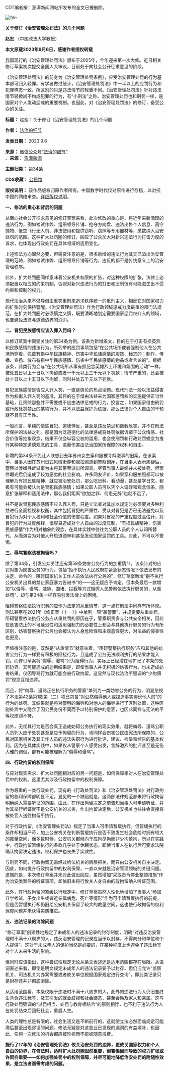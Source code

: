 CDT编者按：澎湃新闻网站所发布的全文已被删除。


![file](https://chinadigitaltimes.net/chinese/files/2023/09/image-1693998257596.png)


**关于修订《治安管理处罚法》的几个问题** 


**赵宏** （中国政法大学教授）


**本文原载2023年9月6日，感谢作者授权转载** 


我国现行的《治安管理处罚法》颁布于2005年，今年迎来第一次大修。近日相关修订草案初次提交全国人大审议，目前处于向社会公开征求意见的阶段。


《治安管理处罚法》的前身为《治安管理处罚条例》，应受治安管理处罚的行为基本都可归入轻罪。有学者做过统计，《治安管理处罚法》中一半以上的应罚行为和犯罪样态一致，所区别的只是违法情节的轻重不同。《治安管理处罚法》针对违法情节轻微尚不构成犯罪的行为，有“小刑法”之称。治安管理处罚也和刑罚一样，是国家对个人发动惩戒的重要机制。也因此，对《治安管理处罚法》的修订，备受公众的关注。




**标题：** 赵宏：关于修订《治安管理处罚法》的几个问题  

**作者：** [法治的细节](https://chinadigitaltimes.net/space/法治的细节)  

**发表日期：** 2023.9.6  

**来源：** [微信公众号“法治的细节”](https://web.archive.org/web/https://mp.weixin.qq.com/s/dFpOgWgjJJewowYAdUNZjw)  
、**来源：** [澎湃新闻](https://m.thepaper.cn/newsDetail_forward_24504314)  

**主题归类：** [第34条](https://chinadigitaltimes.net/space/第34条)  

**CDS收藏：** [公民馆](https://chinadigitaltimes.net/space/%E5%85%AC%E6%B0%91%E9%A6%86)  

**版权说明：** 该作品版权归原作者所有。中国数字时代仅对原作进行存档，以对抗中国的网络审查。[详细版权说明](https://chinadigitaltimes.net/chinese/copyright)。


**一、修法的重心和背后的问题** 


从面向社会公开征求意见的修订草案来看，此次修改的重心是，将近年来新涌现的违法行为，例如考试作弊、组织领导传销、抢夺方向盘、违法出售个人信息、高空抛物、低空飞行无人机、非法使用和提供窃听、窃照等专用器材等，悉数纳入治安处罚的范围。这种扩大处罚圈的修订，回应了公众加大对新兴违法行为打击力度的诉求，也体现出行政处罚在具体领域的适用变化。


上述修法方向固然必要，但需要注意的是，很多新增的违法行为其实已溢出治安管理的范畴，例如考试作弊、组织领导传销等行为，违反的都不是传统意义上的治安管理秩序。


此外，扩大处罚圈同样意味着公安机关权限的扩张，对这种权限的扩张，法律上必须配置以相应的约束机制，否则对新兴违法行为的打击和压制很有可能滋生出不受约束和控制的权力。


现代法治从来不倡导借由重罚重刑来追求秩序统一的重刑主义，相反它对国家权力的扩张时刻保持警醒。《治安管理处罚法》作为行政领域惩戒力度最重的部门法规范，在扩大处罚圈时必须慎之又慎，既要清晰地划定需要国家惩罚权介入的领域，也要避免法律与道德边界的消弭。


**二、冒犯民族感情应该入罪入罚吗？** 


以修订草案中颇受关注的第34条为例。该条为新增条文，目的在于打击有损英烈和民族感情的违法行为，所列举的应罚事项包括“在公共场所或者强制他人在公共场所穿着、佩戴有损中华民族精神、伤害中华民族感情的服饰、标志的；制作、传播、宣扬、散布有损中华民族感情、伤害中华民族感情的物品或者言论的”。根据该条，此类行为会与“在公共场所从事有损纪念英雄烈士环境和氛围的活动”一样，被处五日以上十日以下拘留或者一千元以上三千元以下罚款；情节严重的，还会被处十日以上十五日以下拘留，同时并处五千元以下罚款。


冒犯民族感情是否应入罪入罚，一直是舆论的热点话题。现代刑法一般以法益侵害作为权衡入罪入罚的基准，其目的在于借由法益来为国家惩罚权的实施提供正当性基础，且筛除那些并不需要或不应由法律惩戒的行为。换言之，如果国家借由刑罚或行政处罚禁止的某项行为，并不以法益保护为依据，那么法律对个人自由的干预就不具有正当性。


一般而言，单纯的情感冒犯、道德悖反，甚至是违反禁忌和自我危害，并不在刑法所保护的法益之列。那是因为泛道德化的法律惩戒将处罚依据诉诸于公众情感、社会价值等抽象观念，结果不仅会纵容公权的滥用，也会使刑罚和行政处罚蜕变为推行某种特定道德观念的工具，进而伤害由法治国家所保障的权利和自由。


新增的第34条不免让人联想到去年苏州女生穿和服被寻衅滋事的旧案。在该案中，当事人因在苏州日式风情街穿和服拍照遭到警察训斥，在当事人表示质疑后，警察以涉嫌寻衅滋事为由将其带至派出所调查。尽管当事人最终并未被处罚，但案件曝光后仍造成了较为恶劣的社会影响。许多网友评价，如果穿和服拍照都可以被理解为有损民族精神，就应被治安处罚，那么吃日料、看动漫，甚至是学日文，都极有可能会被认为是冒犯民族感情；如果公职人员可以凭个人偏好和观念信条，随意扩张解释和适用法律，那么我们距离“欲加之罪、何患无辞”也就不远了。


并不是说冒犯民族感情不应入罪入罚，只是立法者对其加以规定时必须要对多种利益进行全面检视和权衡，其中包括冒犯的严重性、受众对冒犯是否已无法避免以及冒犯行为对个人权利和社会价值的伤害程度。如果对冒犯的严重程度过高估计，对冒犯的行为过度解释，很容易造成对个人自由的过度压制。“有损民族精神，伤害民族感情”作为相对抽象的观念，在具体实践中往往为公职人员的个人认知所替代，从而演变为对他人开启道德审判甚至发动国家惩罚的工具。对此，不可以不警惕。


**三、辱骂警察该被拘留吗？** 


除了第34条，引发公众关注还有第59条妨害公务行为的加重情节。该条针对的应罚对象为妨害公务的行为，包括“拒不执行人民政府在紧急状态情况下依法发布的决定、命令的；阻碍国家机关工作人员依法执行公务的”，修订草案新增“拒不执行公安机关出具的禁止家庭暴力告诫书”的——这无疑应予肯定。但本条最后一款增加“以侮辱、谩骂、威胁、围堵、拦截等方式阻碍人民警察依法执行职务的，从重处罚”，却与第34条一样容易引发法律上的困境。


阻碍警察依法执行职务的应作为法定的从重情节，这一点在刑法中同样有所体现。刑法甚至在2021年《修正案（十一）》中单列一项“袭警罪”，并规定要从重处罚。阻碍警察依法执行公务应从重处罚的原因在于，警察职责多与公共安全相关，因此在危害防止的不可延迟性和适用强制力的必要性上都会与其他执行职务的行为有所区别，妨害警察执行公务也会被认为人身危险性和主观恶性更大，对法益的侵害性也更高。


但值得注意的是，既然是“从重情节”就意味着，“阻碍警察执行职务”应和其他的妨害公务行为一样要有积极的阻挠行为，且造成了公务无法顺利执行的结果才能入罚。而修订草案将“侮辱、漫骂”列为阻碍行为，实际上已经潜在地扩张了本条的处罚边界。其可能造成的适用结果是，即使当事人并无积极的妨害行为，也未造成妨害结果，仅因辱骂行为就可能会被行政拘留。这显然与现代法治所强调的“少拘慎罚”观念互相违背。


而且，将“侮辱、漫骂正在执行职务的警察”单列为一类妨害公务的行为，明显忽视了本法第42条第1款第（二）项已包含“对公然侮辱他人或捏造事实诽谤他人的”的行为的处罚。其结果就是将对警察的侮辱和对他人的侮辱进行了区别处置，这种区别处置中又隐含了因公民身份不同而予以特别保护的意涵，也因此同样与宪法的平等权原则不符。


此外，无视其行为是否会真正造成妨碍公务执行的现实效果，就将侮辱、漫骂公职人员列入应予处罚甚至是应予拘留的行为，也同样会伤害公民由宪法所保障的、公民对国家机关及其工作人员的违法失职行为进行批评、建议、检举和控告的基本权利。因为在具体实践中，如果仅从警察个人感受出发，言辞激烈的批评甚至是无伤大雅的调侃，都有可能被理解为“侮辱和漫骂”。


**四、行政拘留的权利保障** 


与应对现实需求、扩大处罚圈相对应的另一问题是，如何保障相对人在治安管理处罚中的权利。这里尤其涉及行政拘留中的权利保障。


作为最重的一类行政处罚，现有的《行政处罚法》和《治安管理处罚法》对行政拘留的权利保障都明显不足。显见的一个缺陷就是，这两部法律规范都未将行政拘留明确纳入需要听证的范围，由此，在作出拘留决定之前告知当事人可申请听证，并为其举行听证就不是公安机关的义务，作出拘留决定后，公安机关也往往会直接将被处罚人送往拘留所执行。


对于行政拘留，《治安管理处罚法》规定了当事人可申请暂缓执行。但暂缓执行的条件却相当严苛，加上公安机关在判断暂缓执行是否不致发生社会危险时拥有较大的裁量空间，而多数时候，公安机关都倾向于应拘尽拘而非少拘慎拘，所以在实践中，行政拘留暂缓执行的条款几乎处于休眠状态。即使当事人在执行后可要求法院确认拘留决定违法，权利保护也丧失了实效性。


与刑罚不同，行政拘留无需经过检法机关的层层把关，而只由公安机关自主决定。因此，如何提升行政拘留中的权利保障，一直以来就是治安管理领域的关键问题。遗憾的是，本次修订草案并未对此做出回应，虽然增加“采取责令停业整顿措施”作为治安类案件的听证事项，却依旧未将行攸关人身自由的政拘留纳入听证范围。


此外，在行政拘留的暂缓执行规定中，修订草案虽然人性化地增加了当事人“参加升学考试、子女出生或者近亲属病危、死亡等情形”作为可申请暂缓执行的前提，但是否暂缓执行却仍旧给公安机关保留了较大的裁量空间，这也使行政拘留的权利保障问题并未获得实质推进。


**五、违法记录的消除问题** 


“修订草案”创建性地规定了未成年人的违法记录的封存制度，明确“对违反治安管理时不满十八周岁的人，违反治安管理的记录应当予以封存，不得向分和单位和个人提供”。这对于未成年人的保护当然是必要的，在某种程度上也避免了违法标签对个人未来生活的影响。


但同时应该指出，这种尝试性规定无论从条文表述还是适用范围都存在局限。从语词表述来看，即使是明文规定未成年人的违法记录要予以封存，但仍旧允许“监察机关、司法机关为办案需要或者攸关单位根据国家规定进行查询”，即此类记录只是封存还并非彻底消除。


从适用范围看，本条仅限于违法时不满十八周岁的人，此外的违法行为人仍旧要终生背负违法标签，及其引发的就业歧视和社会嫌恶，甚至会殃及家人和亲属。这与行政处罚强调的“过罚相当、处罚与教育相结合”的原则相悖，也不利于违法行为人在处罚结束后回归社会，重启人生。


人类的理性总是有限的，社会生活又是不断前行的，这就使立法必然面临规定可能滞后甚至出现谬误的问题。修法无疑是对这些业已发现的漏洞的有益填补，也因此，任何一次修法的机会都应被珍视而不能被随意浪费。


**施行了17年的《治安管理处罚法》攸关治安处罚的边界，更攸关国家权力和个人自由的边界，在修法时，适时扩大处罚圈固然重要，但警惕因而导致的权力扩张或许同样重要——如何加强处罚中的权利保障，并尽可能地降低治安处罚的附随性效果，是立法者亟需考虑的问题。** 

